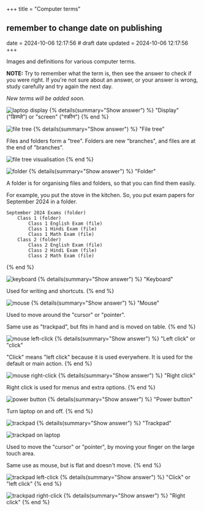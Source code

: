 +++
title = "Computer terms"
## remember to change date on publishing
date = 2024-10-06 12:17:56 # draft date
updated = 2024-10-06 12:17:56
+++

Images and definitions for various computer terms.

**NOTE:** Try to remember what the term is,
then see the answer to check if you were right.
If you're not sure about an answer,
or your answer is wrong,
study carefully and try again the next day.

*New terms will be added soon.*


![laptop display](/computer-term-display-context-laptop.svg)
{% details(summary="Show answer") %}
"Display" ("डिस्प्ले") or "screen" ("स्क्रीन")
{% end %}


![file tree](/computer-term-file-tree.svg)
{% details(summary="Show answer") %}
"File tree"

Files and folders form a "tree".
Folders are new "branches",
and files are at the end of "branches".

![file tree visualisation](/computer-term-file-tree-visualisation.svg)
{% end %}


![folder](/computer-term-folder.svg)
{% details(summary="Show answer") %}
"Folder"

A folder is for organising files and folders,
so that you can find them easily.

<!-- they don't seem to think finding past exams is important -->
<!-- what if it was personal images? they don't have holiday images.
something else? -->
For example, you put the stove in the kitchen.
So, you put exam papers for September 2024 in a folder.

```
September 2024 Exams (folder)
	Class 1 (folder)
		Class 1 English Exam (file)
		Class 1 Hindi Exam (file)
		Class 1 Math Exam (file)
	Class 2 (folder)
		Class 2 English Exam (file)
		Class 2 Hindi Exam (file)
		Class 2 Math Exam (file)
```
{% end %}


![keyboard](/computer-term-keyboard-context-laptop.svg)
{% details(summary="Show answer") %}
"Keyboard"

Used for writing and shortcuts.
{% end %}


![mouse](/computer-term-mouse.svg)
{% details(summary="Show answer") %}
"Mouse"

Used to move around the "cursor" or "pointer".

Same use as "trackpad",
but fits in hand and is moved on table.
{% end %}


![mouse left-click](/computer-term-mouse-click-left.svg)
{% details(summary="Show answer") %}
"Left click" or "click"

"Click" means "left click" because it is used everywhere.
It is used for the default or main action.
{% end %}


![mouse right-click](/computer-term-mouse-click-right.svg)
{% details(summary="Show answer") %}
"Right click"

Right click is used for menus and extra options.
{% end %}


![power button](/computer-term-power-button-context-laptop.svg)
{% details(summary="Show answer") %}
"Power button"

Turn laptop on and off.
{% end %}


![trackpad](/computer-term-trackpad.svg)
{% details(summary="Show answer") %}
"Trackpad"

![trackpad on laptop](/computer-term-trackpad-context-laptop.svg)

Used to move the "cursor" or "pointer",
by moving your finger on the large touch area.

Same use as mouse,
but is flat and doesn't move.
{% end %}


![trackpad left-click](/computer-term-trackpad-click-left.svg)
{% details(summary="Show answer") %}
"Click" or "left click"
{% end %}


![trackpad right-click](/computer-term-trackpad-click-right.svg)
{% details(summary="Show answer") %}
"Right click"
{% end %}
